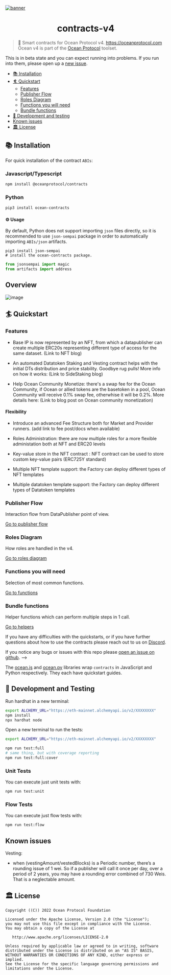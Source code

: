 [![banner](https://raw.githubusercontent.com/oceanprotocol/art/master/github/repo-banner%402x.png)](https://oceanprotocol.com)

<h1 align="center">contracts-v4</h1>

> 🦑 Smart contracts for Ocean Protocol v4. https://oceanprotocol.com
Ocean v4 is part of the [Ocean Protocol](https://oceanprotocol.com) toolset.

This is in beta state and you can expect running into problems. If you run into them, please open up a [new issue](https://github.com/oceanprotocol/contracts/issues/new?assignees=&labels=bug&template=bug_report.md&title=).

- [📚 Installation](#-installation)
- [🏄 Quickstart](#-quickstart)
  - [Features](#features)
  - [Publisher Flow](#publisher-flow)
  - [Roles Diagram](#roles-diagram)
  - [Functions you will need](#functions-you-will-need)
  - [Bundle functions](#bundle-functions)
- [🦑 Development and testing](#-development-testing)
- [Known issues](#known-issues)
- [🏛 License](#-license)

## 📚 Installation

For quick installation of the contract `ABIs`:

### Javascript/Typescript
```bash
npm install @oceanprotocol/contracts
```
### Python
```bash
pip3 install ocean-contracts
```
#### ⚙️ Usage
By default, Python does not support importing `json` files directly, so it is recommended to use `json-sempai` package in order to automatically importing `ABIs/json` artifacts.
```
pip3 install json-sempai
# install the ocean-contracts package.
```
```python
from jsonsempai import magic
from artifacts import address
```


## Overview

![image](docs/images/smart-contracts.png)

## 🏄 Quickstart

### Features 

- Base IP is now represented by an NFT, from which a datapublisher can create multiple ERC20s representing different type of access for the same dataset. (Link to NFT blog)

- An automated Datatoken Staking and Vesting contract helps with the initial DTs distribution and price stability. Goodbye rug pulls! More info on how it works: (Link to SideStaking blog)

- Help Ocean Community Monetize: there's a swap fee for the Ocean Community, if Ocean or allied tokens are the basetoken in a pool, Ocean Community will receive 0.1% swap fee, otherwhise it will be 0.2%. More details here: (Link to blog post on Ocean community monetization)


#### Flexibility

- Introduce an advanced Fee Structure both for Market and Provider runners. (add link to fee post/docs when available)

- Roles Administration: there are now multiple roles for a more flexible administation both at NFT and ERC20 levels

- Key-value store in the NFT contract : NFT contract can be used to store custom key-value pairs (ERC725Y standard)

- Multiple NFT template support: the Factory can deploy different types of NFT templates

- Multiple datatoken template support: the Factory can deploy different types of Datatoken templates





### Publisher Flow

Interaction flow from DataPublisher point of view.

[Go to publisher flow](docs/quickstart_pubFlow.md)

### Roles Diagram

How roles are handled in the v4.

[Go to roles diagram](docs/quickstart_roles.md)


### Functions you will need

Selection of most common functions.

[Go to functions](docs/quickstart_functions.md)


### Bundle functions

Helper functions which can perform multiple steps in 1 call.

[Go to helpers](docs/quickstart_bundle.md)



If you have any difficulties with the quickstarts, or if you have further questions about how to use the contracts please reach out to us on [Discord](https://discord.gg/TnXjkR5).

If you notice any bugs or issues with this repo please [open an issue on github](https://github.com/oceanprotocol/contracts/issues/new?assignees=&labels=bug&template=bug_report.md&title=). -->



The [ocean.js](https://github.com/oceanprotocol/ocean.js) and [ocean.py](https://github.com/oceanprotocol/ocean.py) libraries wrap `contracts` in JavaScript and Python respectively. They each have quickstart guides.


## 🦑 Development and Testing

Run hardhat in a new terminal:
```bash
export ALCHEMY_URL="https://eth-mainnet.alchemyapi.io/v2/XXXXXXXX"
npm install
npx hardhat node
```

Open a new terminal to run the tests:

```bash
export ALCHEMY_URL="https://eth-mainnet.alchemyapi.io/v2/XXXXXXXX"

npm run test:full
# same thing, but with coverage reporting
npm run test:full:cover
```

### Unit Tests

You can execute just unit tests with:

```bash
npm run test:unit

```

### Flow Tests

You can execute just flow tests with:

```bash
npm run test:flow

```

## Known issues
 Vesting:
  - when (vestingAmount/vestedBlocks) is a Periodic number, there’s a rounding issue of 1 wei. So if a publisher will call it once per day, over a period of 2 years, you may have a rounding error combined of 730 Weis. That is a neglectable amount.



## 🏛 License

```
Copyright ((C)) 2022 Ocean Protocol Foundation

Licensed under the Apache License, Version 2.0 (the "License");
you may not use this file except in compliance with the License.
You may obtain a copy of the License at

   http://www.apache.org/licenses/LICENSE-2.0

Unless required by applicable law or agreed to in writing, software
distributed under the License is distributed on an "AS IS" BASIS,
WITHOUT WARRANTIES OR CONDITIONS OF ANY KIND, either express or implied.
See the License for the specific language governing permissions and
limitations under the License.
```

